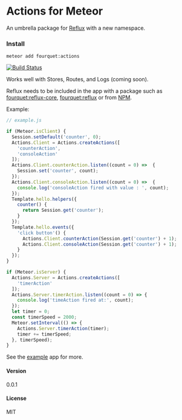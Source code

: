 # Actions for Meteor
An umbrella package for [Reflux](https://github.com/reflux/reflux-core) with a new namespace.

### Install
`meteor add fourquet:actions`

[![Build Status](https://travis-ci.org/fourquet/meteor-package-actions.svg?branch=master)](https://travis-ci.org/fourquet/meteor-package-actions)

Works well with Stores, Routes, and Logs (coming soon).

Reflux needs to be included in the app with a package such as [fourquet:reflux-core](https://github.com/fourquet/meteor-package-reflux-core),  [fourquet:reflux](https://github.com/fourquet/meteor-package-reflux) or from [NPM](https://www.npmjs.com/package/reflux-core).

Example:
```javascript
// example.js

if (Meteor.isClient) {
  Session.setDefault('counter', 0);
  Actions.Client = Actions.createActions([
    'counterAction',
    'consoleAction'
  ]);
  Actions.Client.counterAction.listen((count = 0) =>  {
    Session.set('counter', count);
  });
  Actions.Client.consoleAction.listen((count = 0) =>  {
    console.log('consoleAction fired with value : ', count);
  });
  Template.hello.helpers({
    counter() {
      return Session.get('counter');
    }
  });
  Template.hello.events({
    'click button'() {
      Actions.Client.counterAction(Session.get('counter') + 1);
      Actions.Client.consoleAction(Session.get('counter') + 1);
    }
  });
}

if (Meteor.isServer) {
  Actions.Server = Actions.createActions([
    'timerAction'
  ]);
  Actions.Server.timerAction.listen((count = 0) => {
    console.log('timeAction fired at:', count);
  });
  let timer = 0;
  const timerSpeed = 2000;
  Meteor.setInterval(() => {
    Actions.Server.timerAction(timer);
    timer += timerSpeed;
  }, timerSpeed);
}
```

See the
[example](https://github.com/fourquet/meteor-package-actions/tree/master/example) app for more.


#### Version
0.0.1

#### License
MIT
